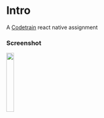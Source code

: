 # Intro
A [Codetrain](https://www.codetraingh.com) react native assignment


### Screenshot
<img src="https://github.com/pyplacca/ct-react-native-pet-list/blob/master/assets/images/screenshots/screen.jpg" width="20%" height="auto">
